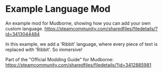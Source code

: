 # Example Language Mod
An example mod for Mudborne, showing how you can add your own custom language.
https://steamcommunity.com/sharedfiles/filedetails/?id=3413044484

In this example, we add a 'Ribbit' language, where every piece of text is replaced with 'Ribbit'.
So immersive!

Part of the "Official Modding Guide" for Mudborne:
https://steamcommunity.com/sharedfiles/filedetails/?id=3412885981
